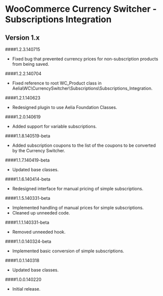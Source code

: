# WooCommerce Currency Switcher - Subscriptions Integration

## Version 1.x
####1.2.3.140715
* Fixed bug that prevented currency prices for non-subscription products from being saved.

####1.2.2.140704
* Fixed reference to root WC_Product class in Aelia\WC\CurrencySwitcher\Subscriptions\Subscriptions_Integration.

####1.2.1.140623
* Redesigned plugin to use Aelia Foundation Classes.

####1.2.0.140619
* Added support for variable subscriptions.

####1.1.8.140519-beta
* Added subscription coupons to the list of the coupons to be converted by the Currency Switcher.

####1.1.7.140419-beta
* Updated base classes.

####1.1.6.140414-beta
* Redesigned interface for manual pricing of simple subscriptions.

####1.1.5.140331-beta
* Implemented handling of manual prices for simple subscriptions.
* Cleaned up unneeded code.

####1.1.1.140331-beta
* Removed unneeded hook.

####1.1.0.140324-beta
* Implemented basic conversion of simple subscriptions.

####1.0.1.140318
* Updated base classes.

####1.0.0.140220
* Initial release.
